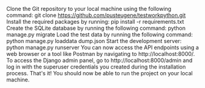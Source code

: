 Clone the Git repository to your local machine using the following command: git clone https://github.com/pusteugene/testworkpython.git
Install the required packages by running: pip install -r requirements.txt
Create the SQLite database by running the following command: python manage.py migrate
Load the test data by running the following command: python manage.py loaddata dump.json
Start the development server: python manage.py runserver
You can now access the API endpoints using a web browser or a tool like Postman by navigating to http://localhost:8000/.
To access the Django admin panel, go to http://localhost:8000/admin and log in with the superuser credentials you created during the installation process.
That's it! You should now be able to run the project on your local machine.
